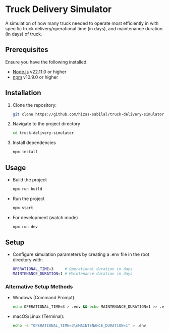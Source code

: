 # Truck Delivery Simulator

A simulation of how many truck needed to operate most efficiently in with specific truck delivery/operational time (in days), and maintenance duration (in days) of truck.

## Prerequisites

Ensure you have the following installed:
- [Node.js](https://nodejs.org/) v22.11.0 or higher
- [npm](https://www.npmjs.com/) v10.9.0 or higher

## Installation

1. Clone the repository:
    ```bash
    git clone https://github.com/hizas-sabilal/truck-delivery-simulator.git
    ```

2. Navigate to the project directory
    ```bash
    cd truck-delivery-simulator
    ```

3. Install dependencies
    ```bash
    npm install
    ```

## Usage

- Build the project
    ```bash
    npm run build
    ```

- Run the project
    ```bash
    npm start
    ```

- For development (watch mode)
    ```bash
    npm run dev
    ```

## Setup

- Configure simulation parameters by creating a .env file in the root directory with:

    ```bash
    OPERATIONAL_TIME=3     # Operational duration in days
    MAINTENANCE_DURATION=1 # Maintenance duration in days
    ```

### Alternative Setup Methods

- Windows (Command Prompt):

    ```bash
    echo OPERATIONAL_TIME=3 > .env && echo MAINTENANCE_DURATION=1 >> .env
    ```

- macOS/Linux (Terminal):
    ```bash
    echo -e "OPERATIONAL_TIME=3\nMAINTENANCE_DURATION=1" > .env
    ```
